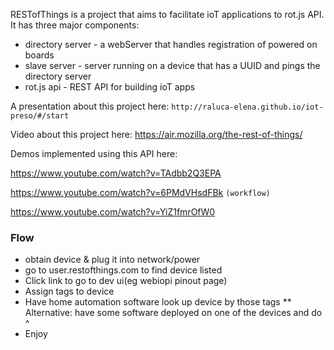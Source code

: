 RESTofThings is  a project that aims to facilitate ioT applications to rot.js API.
It has three major components:

 * directory server - a webServer that handles registration of powered on boards
 * slave server - server running on a device that has a UUID and pings the directory server
 * rot.js api - REST API for building ioT apps

A presentation about this project here:
`http://raluca-elena.github.io/iot-preso/#/start`



Video about this project here:
https://air.mozilla.org/the-rest-of-things/


Demos implemented using this API here:

https://www.youtube.com/watch?v=TAdbb2Q3EPA

https://www.youtube.com/watch?v=6PMdVHsdFBk `(workflow)`

https://www.youtube.com/watch?v=YiZ1fmrOfW0

### Flow
* obtain device & plug it into network/power
* go to user.restofthings.com to find device listed
* Click link to go to dev ui(eg webiopi pinout page)
* Assign tags to device
* Have home automation software look up device by those tags
** Alternative: have some software deployed on one of the devices and do ^
* Enjoy
